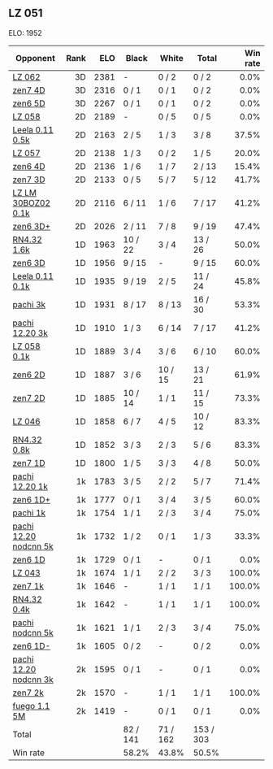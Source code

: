 ## LZ 051 ##

ELO: 1952

Opponent | Rank | ELO | Black | White | Total | Win rate
---------|-----:|----:|-------|-------|-------|-------:
[LZ 062](LZ%20062.md) | 3D | 2381 | - | 0 / 2 | 0 / 2 | 0.0%
[zen7 4D](zen7%204D.md) | 3D | 2316 | 0 / 1 | 0 / 1 | 0 / 2 | 0.0%
[zen6 5D](zen6%205D.md) | 3D | 2267 | 0 / 1 | 0 / 1 | 0 / 2 | 0.0%
[LZ 058](LZ%20058.md) | 2D | 2189 | - | 0 / 5 | 0 / 5 | 0.0%
[Leela 0.11 0.5k](Leela%200.11%200.5k.md) | 2D | 2163 | 2 / 5 | 1 / 3 | 3 / 8 | 37.5%
[LZ 057](LZ%20057.md) | 2D | 2138 | 1 / 3 | 0 / 2 | 1 / 5 | 20.0%
[zen6 4D](zen6%204D.md) | 2D | 2136 | 1 / 6 | 1 / 7 | 2 / 13 | 15.4%
[zen7 3D](zen7%203D.md) | 2D | 2133 | 0 / 5 | 5 / 7 | 5 / 12 | 41.7%
[LZ LM 30BOZ02 0.1k](LZ%20LM%2030BOZ02%200.1k.md) | 2D | 2116 | 6 / 11 | 1 / 6 | 7 / 17 | 41.2%
[zen6 3D+](zen6%203D+.md) | 2D | 2026 | 2 / 11 | 7 / 8 | 9 / 19 | 47.4%
[RN4.32 1.6k](RN4.32%201.6k.md) | 1D | 1963 | 10 / 22 | 3 / 4 | 13 / 26 | 50.0%
[zen6 3D](zen6%203D.md) | 1D | 1956 | 9 / 15 | - | 9 / 15 | 60.0%
[Leela 0.11 0.1k](Leela%200.11%200.1k.md) | 1D | 1935 | 9 / 19 | 2 / 5 | 11 / 24 | 45.8%
[pachi 3k](pachi%203k.md) | 1D | 1931 | 8 / 17 | 8 / 13 | 16 / 30 | 53.3%
[pachi 12.20 3k](pachi%2012.20%203k.md) | 1D | 1910 | 1 / 3 | 6 / 14 | 7 / 17 | 41.2%
[LZ 058 0.1k](LZ%20058%200.1k.md) | 1D | 1889 | 3 / 4 | 3 / 6 | 6 / 10 | 60.0%
[zen6 2D](zen6%202D.md) | 1D | 1887 | 3 / 6 | 10 / 15 | 13 / 21 | 61.9%
[zen7 2D](zen7%202D.md) | 1D | 1885 | 10 / 14 | 1 / 1 | 11 / 15 | 73.3%
[LZ 046](LZ%20046.md) | 1D | 1858 | 6 / 7 | 4 / 5 | 10 / 12 | 83.3%
[RN4.32 0.8k](RN4.32%200.8k.md) | 1D | 1852 | 3 / 3 | 2 / 3 | 5 / 6 | 83.3%
[zen7 1D](zen7%201D.md) | 1D | 1800 | 1 / 5 | 3 / 3 | 4 / 8 | 50.0%
[pachi 12.20 1k](pachi%2012.20%201k.md) | 1k | 1783 | 3 / 5 | 2 / 2 | 5 / 7 | 71.4%
[zen6 1D+](zen6%201D+.md) | 1k | 1777 | 0 / 1 | 3 / 4 | 3 / 5 | 60.0%
[pachi 1k](pachi%201k.md) | 1k | 1754 | 1 / 1 | 2 / 3 | 3 / 4 | 75.0%
[pachi 12.20 nodcnn 5k](pachi%2012.20%20nodcnn%205k.md) | 1k | 1732 | 1 / 2 | 0 / 1 | 1 / 3 | 33.3%
[zen6 1D](zen6%201D.md) | 1k | 1729 | 0 / 1 | - | 0 / 1 | 0.0%
[LZ 043](LZ%20043.md) | 1k | 1674 | 1 / 1 | 2 / 2 | 3 / 3 | 100.0%
[zen7 1k](zen7%201k.md) | 1k | 1646 | - | 1 / 1 | 1 / 1 | 100.0%
[RN4.32 0.4k](RN4.32%200.4k.md) | 1k | 1642 | - | 1 / 1 | 1 / 1 | 100.0%
[pachi nodcnn 5k](pachi%20nodcnn%205k.md) | 1k | 1621 | 1 / 1 | 2 / 3 | 3 / 4 | 75.0%
[zen6 1D-](zen6%201D-.md) | 1k | 1605 | 0 / 2 | - | 0 / 2 | 0.0%
[pachi 12.20 nodcnn 3k](pachi%2012.20%20nodcnn%203k.md) | 2k | 1595 | 0 / 1 | - | 0 / 1 | 0.0%
[zen7 2k](zen7%202k.md) | 2k | 1570 | - | 1 / 1 | 1 / 1 | 100.0%
[fuego 1.1 5M](fuego%201.1%205M.md) | 2k | 1419 | - | 0 / 1 | 0 / 1 | 0.0%
Total | | | 82 / 141 | 71 / 162 | 153 / 303 | 
Win rate| | | 58.2% | 43.8% | 50.5% | 
